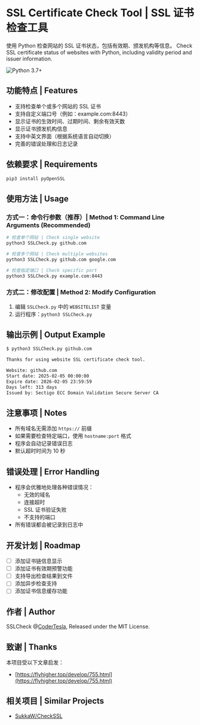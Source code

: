 # SSL Certificate Check Tool | SSL 证书检查工具

使用 Python 检查网站的 SSL 证书状态，包括有效期、颁发机构等信息。
Check SSL certificate status of websites with Python, including validity period and issuer information.

![Python 3.7+](https://img.shields.io/badge/python-v3.7%2B-blue)

## 功能特点 | Features

- 支持检查单个或多个网站的 SSL 证书
- 支持自定义端口号（例如：example.com:8443）
- 显示证书的生效时间、过期时间、剩余有效天数
- 显示证书颁发机构信息
- 支持中英文界面（根据系统语言自动切换）
- 完善的错误处理和日志记录

## 依赖要求 | Requirements

```bash
pip3 install pyOpenSSL
```

## 使用方法 | Usage

### 方式一：命令行参数（推荐）| Method 1: Command Line Arguments (Recommended)

```bash
# 检查单个网站 | Check single website
python3 SSLCheck.py github.com

# 检查多个网站 | Check multiple websites
python3 SSLCheck.py github.com google.com

# 检查指定端口 | Check specific port
python3 SSLCheck.py example.com:8443
```

### 方式二：修改配置 | Method 2: Modify Configuration

1. 编辑 `SSLCheck.py` 中的 `WEBSITELIST` 变量
2. 运行程序：`python3 SSLCheck.py`

## 输出示例 | Output Example

```bash
$ python3 SSLCheck.py github.com

Thanks for using website SSL certificate check tool.

Website: github.com
Start date: 2025-02-05 00:00:00
Expire date: 2026-02-05 23:59:59
Days left: 313 days
Issued by: Sectigo ECC Domain Validation Secure Server CA
```

## 注意事项 | Notes

- 所有域名无需添加 `https://` 前缀
- 如果需要检查特定端口，使用 `hostname:port` 格式
- 程序会自动记录错误日志
- 默认超时时间为 10 秒

## 错误处理 | Error Handling

- 程序会优雅地处理各种错误情况：
  - 无效的域名
  - 连接超时
  - SSL 证书验证失败
  - 不支持的端口
- 所有错误都会被记录到日志中

## 开发计划 | Roadmap

- [ ] 添加证书链信息显示
- [ ] 添加证书有效期预警功能
- [ ] 支持导出检查结果到文件
- [ ] 添加异步检查支持
- [ ] 添加证书信息缓存功能

## 作者 | Author

SSLCheck @[CoderTesla](https://github.com/codertesla), Released under the MIT License.

## 致谢 | Thanks

本项目受以下文章启发：
- [https://flyhigher.top/develop/755.html](https://flyhigher.top/develop/755.html)

## 相关项目 | Similar Projects

- [SukkaW/CheckSSL](https://github.com/SukkaW/CheckSSL)
